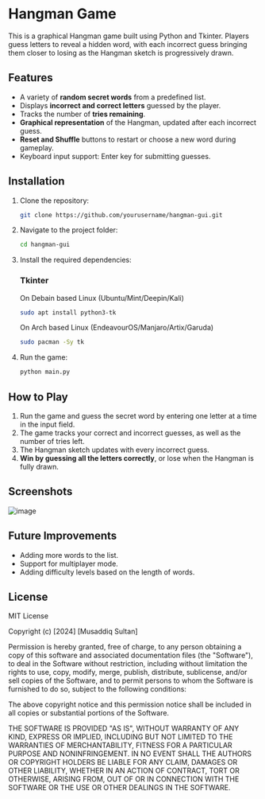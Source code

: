# Hangman Game

This is a graphical Hangman game built using Python and Tkinter. Players guess letters to reveal a hidden word, with each incorrect guess bringing them closer to losing as the Hangman sketch is progressively drawn.

## Features

- A variety of **random secret words** from a predefined list.
- Displays **incorrect and correct letters** guessed by the player.
- Tracks the number of **tries remaining**.
- **Graphical representation** of the Hangman, updated after each incorrect guess.
- **Reset and Shuffle** buttons to restart or choose a new word during gameplay.
- Keyboard input support: Enter key for submitting guesses.

## Installation

1. Clone the repository:
    ```bash
    git clone https://github.com/yourusername/hangman-gui.git
    ```
   
2. Navigate to the project folder:
    ```bash
    cd hangman-gui
    ```

3. Install the required dependencies:
    ### Tkinter
   On Debain based Linux (Ubuntu/Mint/Deepin/Kali)
   ```bash
   sudo apt install python3-tk
   ```
   On Arch based Linux (EndeavourOS/Manjaro/Artix/Garuda)
   ```bash
   sudo pacman -Sy tk
   ```

5. Run the game:
    ```bash
    python main.py
    ```

## How to Play

1. Run the game and guess the secret word by entering one letter at a time in the input field.
2. The game tracks your correct and incorrect guesses, as well as the number of tries left.
3. The Hangman sketch updates with every incorrect guess.
4. **Win by guessing all the letters correctly**, or lose when the Hangman is fully drawn.

## Screenshots

![image](https://github.com/user-attachments/assets/73e9b3a1-a596-4a57-ae67-1ee8df70b02a)


## Future Improvements

- Adding more words to the list.
- Support for multiplayer mode.
- Adding difficulty levels based on the length of words.

## License

MIT License

Copyright (c) [2024] [Musaddiq Sultan]

Permission is hereby granted, free of charge, to any person obtaining a copy
of this software and associated documentation files (the "Software"), to deal
in the Software without restriction, including without limitation the rights
to use, copy, modify, merge, publish, distribute, sublicense, and/or sell
copies of the Software, and to permit persons to whom the Software is
furnished to do so, subject to the following conditions:

The above copyright notice and this permission notice shall be included in all
copies or substantial portions of the Software.

THE SOFTWARE IS PROVIDED "AS IS", WITHOUT WARRANTY OF ANY KIND, EXPRESS OR
IMPLIED, INCLUDING BUT NOT LIMITED TO THE WARRANTIES OF MERCHANTABILITY,
FITNESS FOR A PARTICULAR PURPOSE AND NONINFRINGEMENT. IN NO EVENT SHALL THE
AUTHORS OR COPYRIGHT HOLDERS BE LIABLE FOR ANY CLAIM, DAMAGES OR OTHER
LIABILITY, WHETHER IN AN ACTION OF CONTRACT, TORT OR OTHERWISE, ARISING FROM,
OUT OF OR IN CONNECTION WITH THE SOFTWARE OR THE USE OR OTHER DEALINGS IN THE
SOFTWARE.

